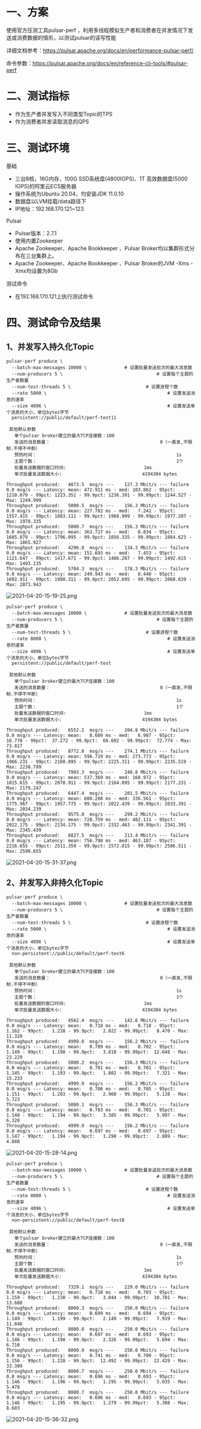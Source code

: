 # 一、方案

使用官方压测工具pulsar-perf ，利用多线程模拟生产者和消费者在并发情况下发送或消费数据的情形，以测试pulsar的读写性能

详细文档参考：https://pulsar.apache.org/docs/en/performance-pulsar-perf/

命令参数：https://pulsar.apache.org/docs/en/reference-cli-tools/#pulsar-perf

# 二、测试指标

- 作为生产者并发写入不同类型Topic的TPS
- 作为消费者并发读取消息的QPS

# 三、测试环境

基础

- 三台8核，16G内存，100G SSD系统盘(4800IOPS)、1T 高效数据盘(5000 IOPS)的阿里云ECS服务器
- 操作系统为Ubuntu 20.04，均安装JDK 11.0.10
- 数据盘以LVM挂载/data路径下
- IP地址：192.168.170.121~123

Pulsar

- Pulsar版本：2.7.1
- 使用内置Zookeeper
- Apache Zookeeper、Apache Bookkeeper 、Pulsar Broker均以集群形式分布在三台集群上。
- Apache Zookeeper、Apache Bookkeeper 、Pulsar Broker的JVM -Xms -Xmx均设置为8Gb

测试命令

- 在192.168.170.121上执行测试命令



# 四、测试命令及结果

## 1、并发写入持久化Topic

```
pulsar-perf produce \
  --batch-max-messages 10000 \              # 设置批量发送批次的最大消息数
  --num-producers 5 \                                   # 设置每个主题的生产者数量
  --num-test-threads 5 \                            # 设置进程个数
  --rate 5000 \                                             # 设置发送消息的速率                     
  --size 4096 \                                             # 设置发送单个消息的大小，单位bytes字节
  persistent://public/default/perf-test11
  
 其他默认参数
   单个pulsar broker建立的最大TCP连接数：100
   发送的消息数量：                                         0（一直发,不限制.不停不中断）
   预热时间：                                                    1s
   主题个数：                                                    1个
   批量发送数据的窗口时间:                             1ms
   单次批量发送数据大小:                              4194304 bytes
```

```
Throughput produced:   4073.5  msg/s ---    127.3 Mbit/s --- failure      0.0 msg/s --- Latency: mean: 472.911 ms - med: 103.862 - 95pct: 1210.079 - 99pct: 1223.351 - 99.9pct: 1236.391 - 99.99pct: 1244.527 - Max: 1249.999
Throughput produced:   5000.5  msg/s ---    156.3 Mbit/s --- failure      0.0 msg/s --- Latency: mean: 227.782 ms - med:   7.242 - 95pct: 1557.415 - 99pct: 1883.111 - 99.9pct: 1968.999 - 99.99pct: 1977.207 - Max: 1978.335
Throughput produced:   5000.7  msg/s ---    156.3 Mbit/s --- failure      0.0 msg/s --- Latency: mean: 363.717 ms - med:   8.834 - 95pct: 1605.079 - 99pct: 1796.095 - 99.9pct: 1856.335 - 99.99pct: 1864.623 - Max: 1865.927
Throughput produced:   4296.8  msg/s ---    134.3 Mbit/s --- failure      0.0 msg/s --- Latency: mean: 151.693 ms - med:   7.453 - 95pct: 1121.647 - 99pct: 1417.671 - 99.9pct: 1486.287 - 99.99pct: 1492.615 - Max: 1493.135
Throughput produced:   5704.3  msg/s ---    178.3 Mbit/s --- failure      0.0 msg/s --- Latency: mean: 249.943 ms - med:   8.440 - 95pct: 1692.911 - 99pct: 1980.311 - 99.9pct: 2052.695 - 99.99pct: 2068.639 - Max: 2073.943
```

![2021-04-20-15-19-25.png](https://cdn.nlark.com/yuque/0/2021/png/782346/1618905766081-1b827d20-a70a-418a-910c-ef6ae0ead326.png?x-oss-process=image%2Fresize%2Cw_1500)



```
pulsar-perf produce \
  --batch-max-messages 10000 \              # 设置批量发送批次的最大消息数
  --num-producers 5 \                                   # 设置每个主题的生产者数量
  --num-test-threads 5 \                            # 设置进程个数
  --rate 8000 \                                             # 设置发送消息的速率                     
  --size 4096 \                                             # 设置发送单个消息的大小，单位bytes字节
  persistent://public/default/perf-test
  
 其他默认参数
   单个pulsar broker建立的最大TCP连接数：100
   发送的消息数量：                                         0（一直发,不限制.不停不中断）
   预热时间：                                                    1s
   主题个数：                                                    1个
   批量发送数据的窗口时间:                             1ms
   单次批量发送数据大小:                              4194304 bytes
```

```
Throughput produced:   6552.2  msg/s ---    204.8 Mbit/s --- failure      0.0 msg/s --- Latency: mean:   8.609 ms - med:   6.987 - 95pct:  16.778 - 99pct:  37.272 - 99.9pct:  68.692 - 99.99pct:  72.774 - Max:  73.817
Throughput produced:   8772.0  msg/s ---    274.1 Mbit/s --- failure      0.0 msg/s --- Latency: mean: 596.719 ms - med: 273.773 - 95pct: 1966.231 - 99pct: 2160.895 - 99.9pct: 2225.311 - 99.99pct: 2235.519 - Max: 2238.799
Throughput produced:   7993.3  msg/s ---    249.8 Mbit/s --- failure      0.0 msg/s --- Latency: mean: 537.369 ms - med: 168.972 - 95pct: 1815.615 - 99pct: 2078.911 - 99.9pct: 2164.095 - 99.99pct: 2177.231 - Max: 2179.247
Throughput produced:   6447.4  msg/s ---    201.5 Mbit/s --- failure      0.0 msg/s --- Latency: mean: 600.288 ms - med: 336.561 - 95pct: 1775.967 - 99pct: 1957.775 - 99.9pct: 2022.439 - 99.99pct: 2033.391 - Max: 2034.239
Throughput produced:   9575.8  msg/s ---    299.2 Mbit/s --- failure      0.0 msg/s --- Latency: mean: 728.759 ms - med: 482.111 - 95pct: 2022.175 - 99pct: 2234.175 - 99.9pct: 2332.463 - 99.99pct: 2341.391 - Max: 2345.439
Throughput produced:   6827.5  msg/s ---    213.4 Mbit/s --- failure      0.0 msg/s --- Latency: mean: 756.798 ms - med: 463.187 - 95pct: 2216.655 - 99pct: 2511.359 - 99.9pct: 2572.815 - 99.99pct: 2586.511 - Max: 2590.655
```

![2021-04-20-15-31-37.png](https://cdn.nlark.com/yuque/0/2021/png/782346/1618905809375-02fb332c-acba-41bb-a586-9ab20bf9693c.png?x-oss-process=image%2Fresize%2Cw_1500)

## 2、并发写入非持久化Topic

```
pulsar-perf produce \
  --batch-max-messages 10000 \              # 设置批量发送批次的最大消息数
  --num-producers 5 \                                   # 设置每个主题的生产者数量
  --num-test-threads 5 \                            # 设置进程个数
  --rate 5000 \                                             # 设置发送消息的速率                     
  --size 4096 \                                             # 设置发送单个消息的大小，单位bytes字节
  non-persistent://public/default/perf-test6
  
 其他默认参数
   单个pulsar broker建立的最大TCP连接数：100
   发送的消息数量：                                         0（一直发,不限制.不停不中断）
   预热时间：                                                    1s
   主题个数：                                                    1个
   批量发送数据的窗口时间:                             1ms
   单次批量发送数据大小:                              4194304 bytes
```

```
Throughput produced:   4562.4  msg/s ---    142.6 Mbit/s --- failure      0.0 msg/s --- Latency: mean:   0.718 ms - med:   0.718 - 95pct:   1.162 - 99pct:   1.228 - 99.9pct:   2.022 - 99.99pct:   8.470 - Max:  11.320
Throughput produced:   4999.8  msg/s ---    156.2 Mbit/s --- failure      0.0 msg/s --- Latency: mean:   0.709 ms - med:   0.702 - 95pct:   1.149 - 99pct:   1.198 - 99.9pct:   3.810 - 99.99pct:  12.648 - Max:  23.229
Throughput produced:   5000.2  msg/s ---    156.3 Mbit/s --- failure      0.0 msg/s --- Latency: mean:   0.701 ms - med:   0.701 - 95pct:   1.145 - 99pct:   1.193 - 99.9pct:   1.802 - 99.99pct:   7.321 - Max:  15.233
Throughput produced:   4999.9  msg/s ---    156.2 Mbit/s --- failure      0.0 msg/s --- Latency: mean:   0.706 ms - med:   0.705 - 95pct:   1.151 - 99pct:   1.203 - 99.9pct:   2.960 - 99.99pct:   5.138 - Max:   5.723
Throughput produced:   5000.1  msg/s ---    156.3 Mbit/s --- failure      0.0 msg/s --- Latency: mean:   0.703 ms - med:   0.701 - 95pct:   1.148 - 99pct:   1.194 - 99.9pct:   3.385 - 99.99pct:   5.997 - Max:   6.320
Throughput produced:   4999.9  msg/s ---    156.2 Mbit/s --- failure      0.0 msg/s --- Latency: mean:   0.697 ms - med:   0.697 - 95pct:   1.147 - 99pct:   1.194 - 99.9pct:   1.298 - 99.99pct:   2.889 - Max:   4.888
```

![2021-04-20-15-28-14.png](https://cdn.nlark.com/yuque/0/2021/png/782346/1618905783857-2f0e68be-7c2e-47fe-a9c4-920f59f5132c.png?x-oss-process=image%2Fresize%2Cw_1500)



```
pulsar-perf produce \
  --batch-max-messages 10000 \              # 设置批量发送批次的最大消息数
  --num-producers 5 \                                   # 设置每个主题的生产者数量
  --num-test-threads 5 \                            # 设置进程个数
  --rate 8000 \                                             # 设置发送消息的速率                     
  --size 4096 \                                             # 设置发送单个消息的大小，单位bytes字节
  non-persistent://public/default/perf-test8
  
 其他默认参数
   单个pulsar broker建立的最大TCP连接数：100
   发送的消息数量：                                         0（一直发,不限制.不停不中断）
   预热时间：                                                    1s
   主题个数：                                                    1个
   批量发送数据的窗口时间:                             1ms
   单次批量发送数据大小:                              4194304 bytes
```



```
Throughput produced:   7329.1  msg/s ---    229.0 Mbit/s --- failure      0.0 msg/s --- Latency: mean:   0.710 ms - med:   0.703 - 95pct:   1.159 - 99pct:   1.230 - 99.9pct:   3.044 - 99.99pct:  10.701 - Max:  13.688
Throughput produced:   8000.3  msg/s ---    250.0 Mbit/s --- failure      0.0 msg/s --- Latency: mean:   0.699 ms - med:   0.694 - 95pct:   1.149 - 99pct:   1.199 - 99.9pct:   2.149 - 99.99pct:   7.919 - Max:  11.846
Throughput produced:   8000.8  msg/s ---    250.0 Mbit/s --- failure      0.0 msg/s --- Latency: mean:   0.697 ms - med:   0.693 - 95pct:   1.146 - 99pct:   1.198 - 99.9pct:   2.326 - 99.99pct:   5.694 - Max:   6.710
Throughput produced:   8000.9  msg/s ---    250.0 Mbit/s --- failure      0.0 msg/s --- Latency: mean:   0.741 ms - med:   0.700 - 95pct:   1.156 - 99pct:   1.228 - 99.9pct:  12.492 - 99.99pct:  22.429 - Max:  33.309
Throughput produced:   8000.7  msg/s ---    250.0 Mbit/s --- failure      0.0 msg/s --- Latency: mean:   0.696 ms - med:   0.693 - 95pct:   1.146 - 99pct:   1.196 - 99.9pct:   1.295 - 99.99pct:   5.035 - Max:   5.478
Throughput produced:   8000.7  msg/s ---    250.0 Mbit/s --- failure      0.0 msg/s --- Latency: mean:   0.696 ms - med:   0.693 - 95pct:   1.146 - 99pct:   1.195 - 99.9pct:   1.279 - 99.99pct:   5.308 - Max:   8.603
```

![2021-04-20-15-36-32.png](https://cdn.nlark.com/yuque/0/2021/png/782346/1618905822182-4835dddf-500d-4e83-9b8f-f4c77b45328f.png?x-oss-process=image%2Fresize%2Cw_1500)